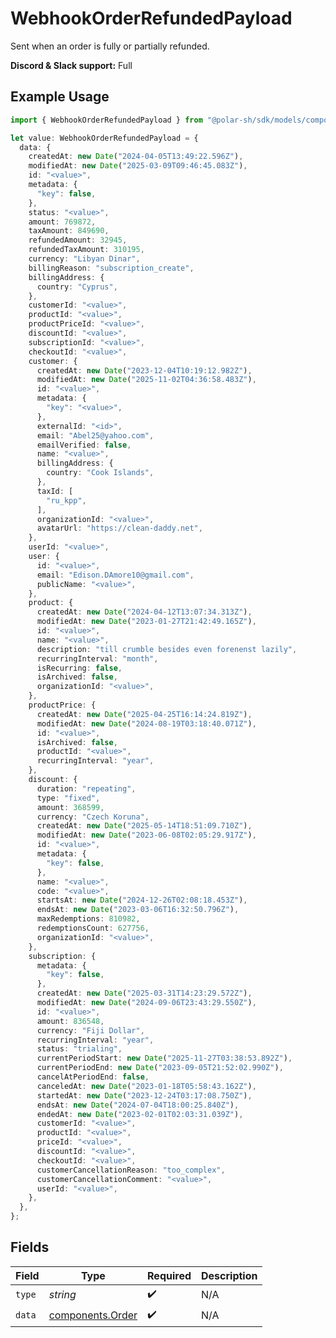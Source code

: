 # WebhookOrderRefundedPayload

Sent when an order is fully or partially refunded.

**Discord & Slack support:** Full

## Example Usage

```typescript
import { WebhookOrderRefundedPayload } from "@polar-sh/sdk/models/components/webhookorderrefundedpayload.js";

let value: WebhookOrderRefundedPayload = {
  data: {
    createdAt: new Date("2024-04-05T13:49:22.596Z"),
    modifiedAt: new Date("2025-03-09T09:46:45.083Z"),
    id: "<value>",
    metadata: {
      "key": false,
    },
    status: "<value>",
    amount: 769872,
    taxAmount: 849690,
    refundedAmount: 32945,
    refundedTaxAmount: 310195,
    currency: "Libyan Dinar",
    billingReason: "subscription_create",
    billingAddress: {
      country: "Cyprus",
    },
    customerId: "<value>",
    productId: "<value>",
    productPriceId: "<value>",
    discountId: "<value>",
    subscriptionId: "<value>",
    checkoutId: "<value>",
    customer: {
      createdAt: new Date("2023-12-04T10:19:12.982Z"),
      modifiedAt: new Date("2025-11-02T04:36:58.483Z"),
      id: "<value>",
      metadata: {
        "key": "<value>",
      },
      externalId: "<id>",
      email: "Abel25@yahoo.com",
      emailVerified: false,
      name: "<value>",
      billingAddress: {
        country: "Cook Islands",
      },
      taxId: [
        "ru_kpp",
      ],
      organizationId: "<value>",
      avatarUrl: "https://clean-daddy.net",
    },
    userId: "<value>",
    user: {
      id: "<value>",
      email: "Edison.DAmore10@gmail.com",
      publicName: "<value>",
    },
    product: {
      createdAt: new Date("2024-04-12T13:07:34.313Z"),
      modifiedAt: new Date("2023-01-27T21:42:49.165Z"),
      id: "<value>",
      name: "<value>",
      description: "till crumble besides even forenenst lazily",
      recurringInterval: "month",
      isRecurring: false,
      isArchived: false,
      organizationId: "<value>",
    },
    productPrice: {
      createdAt: new Date("2025-04-25T16:14:24.819Z"),
      modifiedAt: new Date("2024-08-19T03:18:40.071Z"),
      id: "<value>",
      isArchived: false,
      productId: "<value>",
      recurringInterval: "year",
    },
    discount: {
      duration: "repeating",
      type: "fixed",
      amount: 368599,
      currency: "Czech Koruna",
      createdAt: new Date("2025-05-14T18:51:09.710Z"),
      modifiedAt: new Date("2023-06-08T02:05:29.917Z"),
      id: "<value>",
      metadata: {
        "key": false,
      },
      name: "<value>",
      code: "<value>",
      startsAt: new Date("2024-12-26T02:08:18.453Z"),
      endsAt: new Date("2023-03-06T16:32:50.796Z"),
      maxRedemptions: 810982,
      redemptionsCount: 627756,
      organizationId: "<value>",
    },
    subscription: {
      metadata: {
        "key": false,
      },
      createdAt: new Date("2025-03-31T14:23:29.572Z"),
      modifiedAt: new Date("2024-09-06T23:43:29.550Z"),
      id: "<value>",
      amount: 836548,
      currency: "Fiji Dollar",
      recurringInterval: "year",
      status: "trialing",
      currentPeriodStart: new Date("2025-11-27T03:38:53.892Z"),
      currentPeriodEnd: new Date("2023-09-05T21:52:02.990Z"),
      cancelAtPeriodEnd: false,
      canceledAt: new Date("2023-01-18T05:58:43.162Z"),
      startedAt: new Date("2023-12-24T03:17:08.750Z"),
      endsAt: new Date("2024-07-04T18:00:25.840Z"),
      endedAt: new Date("2023-02-01T02:03:31.039Z"),
      customerId: "<value>",
      productId: "<value>",
      priceId: "<value>",
      discountId: "<value>",
      checkoutId: "<value>",
      customerCancellationReason: "too_complex",
      customerCancellationComment: "<value>",
      userId: "<value>",
    },
  },
};
```

## Fields

| Field                                                | Type                                                 | Required                                             | Description                                          |
| ---------------------------------------------------- | ---------------------------------------------------- | ---------------------------------------------------- | ---------------------------------------------------- |
| `type`                                               | *string*                                             | :heavy_check_mark:                                   | N/A                                                  |
| `data`                                               | [components.Order](../../models/components/order.md) | :heavy_check_mark:                                   | N/A                                                  |